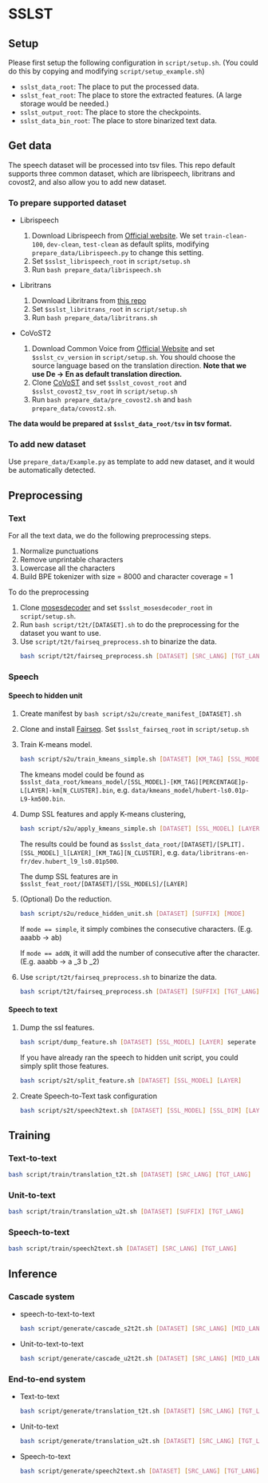 # SSLST

## Setup

Please first setup the following configuration in `script/setup.sh`. (You could do this by copying and modifying `script/setup_example.sh`)
* `sslst_data_root`: The place to put the processed data.
* `sslst_feat_root`: The place to store the extracted features. (A large storage would be needed.)
* `sslst_output_root`: The place to store the checkpoints.
* `sslst_data_bin_root`: The place to store binarized text data.

## Get data

The speech dataset will be processed into tsv files. This repo default supports three common dataset, which are librispeech, libritrans and covost2, and also allow you to add new dataset.

### To prepare supported dataset

* Librispeech
    1. Download Librispeech from [Official website](https://www.openslr.org/12).
    We set `train-clean-100`, `dev-clean`, `test-clean` as default splits, modifying `prepare_data/Librispeech.py` to change this setting.
    2. Set `$sslst_librispeech_root` in `script/setup.sh`
    3. Run `bash prepare_data/librispeech.sh`


* Libritrans
    1. Download Libritrans from [this repo](https://github.com/alicank/Translation-Augmented-LibriSpeech-Corpus)
    2. Set `$sslst_libritrans_root` in `script/setup.sh`
    3. Run `bash prepare_data/libritrans.sh`

* CoVoST2
    1. Download Common Voice from [Official Website](https://commonvoice.mozilla.org/en/datasets) and set `$sslst_cv_version` in `script/setup.sh`. You should choose the source language based on the translation direction. **Note that we use De -> En as default translation direction.**
    2. Clone [CoVoST](https://github.com/facebookresearch/covost) and set `$sslst_covost_root` and `$sslst_covost2_tsv_root` in `script/setup.sh`
    3. Run `bash prepare_data/pre_covost2.sh` and `bash prepare_data/covost2.sh`. 

**The data would be prepared at `$sslst_data_root/tsv` in tsv format.**

### To add new dataset

Use `prepare_data/Example.py` as template to add new dataset, and it would be automatically detected.

## Preprocessing

### Text

For all the text data, we do the following preprocessing steps.
1. Normalize punctuations
2. Remove unprintable characters
3. Lowercase all the characters
4. Build BPE tokenizer with size = 8000 and character coverage = 1

To do the preprocessing
1. Clone [mosesdecoder](https://github.com/moses-smt/mosesdecoder) and set `$sslst_mosesdecoder_root` in `script/setup.sh`.
2. Run `bash script/t2t/[DATASET].sh` to do the preprocessing for the dataset you want to use.
3. Use `script/t2t/fairseq_preprocess.sh` to binarize the data.
    ```bash
    bash script/t2t/fairseq_preprocess.sh [DATASET] [SRC_LANG] [TGT_LANG]
    ```

### Speech

#### Speech to hidden unit

1. Create manifest by `bash script/s2u/create_manifest_[DATASET].sh`
2. Clone and install [Fairseq](https://github.com/facebookresearch/fairseq). Set `$sslst_fairseq_root` in `script/setup.sh`
3. Train K-means model.
    ```bash
    bash script/s2u/train_kmeans_simple.sh [DATASET] [KM_TAG] [SSL_MODEL] [LAYER] [N_CLUSTER] [PERCENTAGE]
    ``` 

    The kmeans model could be found as `$sslst_data_root/kmeans_model/[SSL_MODEL]-[KM_TAG][PERCENTAGE]p-L[LAYER]-km[N_CLUSTER].bin`, e.g. `data/kmeans_model/hubert-ls0.01p-L9-km500.bin`.

4. Dump SSL features and apply K-means clustering,
    ```bash
    bash script/s2u/apply_kmeans_simple.sh [DATASET] [SSL_MODEL] [LAYER] [N_CLUSTER] [KM_TAG]
    ```

    The results could be found as `$sslst_data_root/[DATASET]/[SPLIT].[SSL_MODEL]_l[LAYER]_[KM_TAG][N_CLUSTER]`, e.g. `data/libritrans-en-fr/dev.hubert_l9_ls0.01p500`.
    
    The dump SSL features are in `$sslst_feat_root/[DATASET]/[SSL_MODELS]/[LAYER]`

5. (Optional) Do the reduction.
    ```bash
    bash script/s2u/reduce_hidden_unit.sh [DATASET] [SUFFIX] [MODE]
    ```
    
    If `mode == simple`, it simply combines the consecutive characters. (E.g. aaabb -> ab)
    
    If `mode == addN`, it will add the number of consecutive after the character. (E.g. aaabb -> a _3 b _2)

6. Use `script/t2t/fairseq_preprocess.sh` to binarize the data.
    ```bash
    bash script/t2t/fairseq_preprocess.sh [DATASET] [SUFFIX] [TGT_LANG]
    ```

#### Speech to text

1. Dump the ssl features.
    ```bash 
    bash script/dump_feature.sh [DATASET] [SSL_MODEL] [LAYER] seperate
    ```

    If you have already ran the speech to hidden unit script, you could simply split those features.
    ```bash
    bash script/s2t/split_feature.sh [DATASET] [SSL_MODEL] [LAYER]
    ```

2. Create Speech-to-Text task configuration
    ```bash
    bash script/s2t/speech2text.sh [DATASET] [SSL_MODEL] [SSL_DIM] [LAYER] [SRC_LANG] [TGT_LANG]
    ```

## Training

### Text-to-text

```bash
bash script/train/translation_t2t.sh [DATASET] [SRC_LANG] [TGT_LANG]
```

### Unit-to-text

```bash
bash script/train/translation_u2t.sh [DATASET] [SUFFIX] [TGT_LANG]
```

### Speech-to-text 

```bash
bash script/train/speech2text.sh [DATASET] [SRC_LANG] [TGT_LANG]
```

## Inference

### Cascade system

* speech-to-text-to-text
    ```bash 
    bash script/generate/cascade_s2t2t.sh [DATASET] [SRC_LANG] [MID_LANG] [TGT_LANG]
    ```
* Unit-to-text-to-text
    ```bash 
    bash script/generate/cascade_u2t2t.sh [DATASET] [SRC_LANG] [MID_LANG] [TGT_LANG]
    ```

### End-to-end system

* Text-to-text
    ```bash 
    bash script/generate/translation_t2t.sh [DATASET] [SRC_LANG] [TGT_LANG]
    ```
* Unit-to-text
    ```bash 
    bash script/generate/translation_u2t.sh [DATASET] [SRC_LANG] [TGT_LANG]
    ```
* Speech-to-text
    ```bash 
    bash script/generate/speech2text.sh [DATASET] [SRC_LANG] [TGT_LANG]
    ```